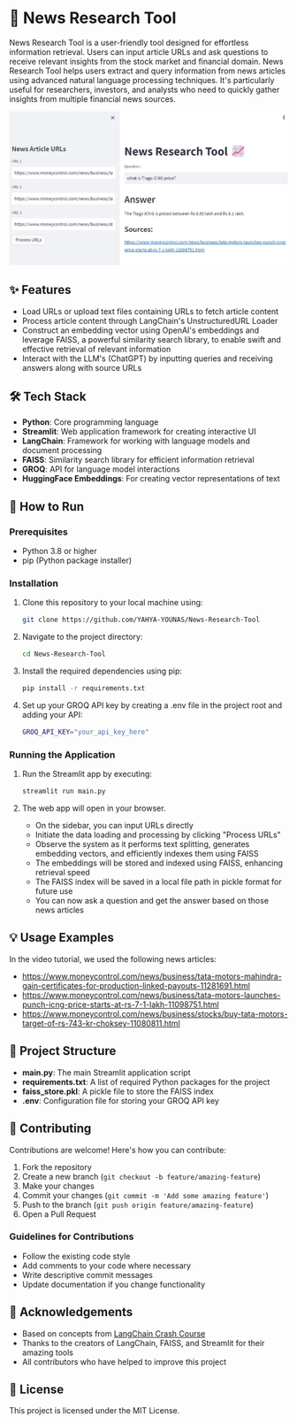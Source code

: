 # 📰 News Research Tool

News Research Tool is a user-friendly tool designed for effortless information retrieval. Users can input article URLs and ask questions to receive relevant insights from the stock market and financial domain. News Research Tool helps users extract and query information from news articles using advanced natural language processing techniques. It's particularly useful for researchers, investors, and analysts who need to quickly gather insights from multiple financial news sources.

![](bot.jpg)

## ✨ Features

- Load URLs or upload text files containing URLs to fetch article content
- Process article content through LangChain's UnstructuredURL Loader
- Construct an embedding vector using OpenAI's embeddings and leverage FAISS, a powerful similarity search library, to enable swift and effective retrieval of relevant information
- Interact with the LLM's (ChatGPT) by inputting queries and receiving answers along with source URLs

## 🛠️ Tech Stack

- **Python**: Core programming language
- **Streamlit**: Web application framework for creating interactive UI
- **LangChain**: Framework for working with language models and document processing
- **FAISS**: Similarity search library for efficient information retrieval
- **GROQ**: API for language model interactions
- **HuggingFace Embeddings**: For creating vector representations of text

## 🚀 How to Run

### Prerequisites

- Python 3.8 or higher
- pip (Python package installer)

### Installation

1. Clone this repository to your local machine using:
   ```bash
   git clone https://github.com/YAHYA-YOUNAS/News-Research-Tool
   ```

2. Navigate to the project directory:
   ```bash
   cd News-Research-Tool
   ```

3. Install the required dependencies using pip:
   ```bash
   pip install -r requirements.txt
   ```

4. Set up your GROQ API key by creating a .env file in the project root and adding your API:
   ```bash
   GROQ_API_KEY="your_api_key_here"
   ```

### Running the Application

1. Run the Streamlit app by executing:
   ```bash
   streamlit run main.py
   ```

2. The web app will open in your browser.
   - On the sidebar, you can input URLs directly
   - Initiate the data loading and processing by clicking "Process URLs"
   - Observe the system as it performs text splitting, generates embedding vectors, and efficiently indexes them using FAISS
   - The embeddings will be stored and indexed using FAISS, enhancing retrieval speed
   - The FAISS index will be saved in a local file path in pickle format for future use
   - You can now ask a question and get the answer based on those news articles

## 💡 Usage Examples

In the video tutorial, we used the following news articles:
- https://www.moneycontrol.com/news/business/tata-motors-mahindra-gain-certificates-for-production-linked-payouts-11281691.html
- https://www.moneycontrol.com/news/business/tata-motors-launches-punch-icng-price-starts-at-rs-7-1-lakh-11098751.html
- https://www.moneycontrol.com/news/business/stocks/buy-tata-motors-target-of-rs-743-kr-choksey-11080811.html

## 📁 Project Structure

- **main.py**: The main Streamlit application script
- **requirements.txt**: A list of required Python packages for the project
- **faiss_store.pkl**: A pickle file to store the FAISS index
- **.env**: Configuration file for storing your GROQ API key

## 👥 Contributing

Contributions are welcome! Here's how you can contribute:

1. Fork the repository
2. Create a new branch (`git checkout -b feature/amazing-feature`)
3. Make your changes
4. Commit your changes (`git commit -m 'Add some amazing feature'`)
5. Push to the branch (`git push origin feature/amazing-feature`)
6. Open a Pull Request

### Guidelines for Contributions

- Follow the existing code style
- Add comments to your code where necessary
- Write descriptive commit messages
- Update documentation if you change functionality

## 🙏 Acknowledgements
- Based on concepts from [LangChain Crash Course](https://github.com/codebasics/langchain/tree/main/2_news_research_tool_project)
- Thanks to the creators of LangChain, FAISS, and Streamlit for their amazing tools
- All contributors who have helped to improve this project

## 📄 License

This project is licensed under the MIT License.